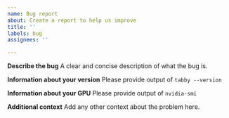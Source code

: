 ```yaml
---
name: Bug report
about: Create a report to help us improve
title: ''
labels: bug
assignees: ''

---
```


**Describe the bug**
A clear and concise description of what the bug is.

**Information about your version**
Please provide output of `tabby --version`

**Information about your GPU**
Please provide output of `nvidia-smi`

**Additional context**
Add any other context about the problem here.
